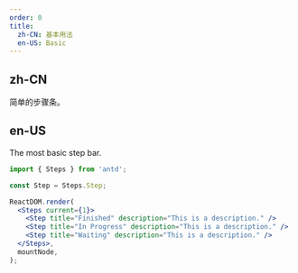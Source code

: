 ```yaml
---
order: 0
title:
  zh-CN: 基本用法
  en-US: Basic
---
```


## zh-CN

简单的步骤条。

## en-US

The most basic step bar.

```jsx
import { Steps } from 'antd';

const Step = Steps.Step;

ReactDOM.render(
  <Steps current={1}>
    <Step title="Finished" description="This is a description." />
    <Step title="In Progress" description="This is a description." />
    <Step title="Waiting" description="This is a description." />
  </Steps>,
  mountNode,
);
```
